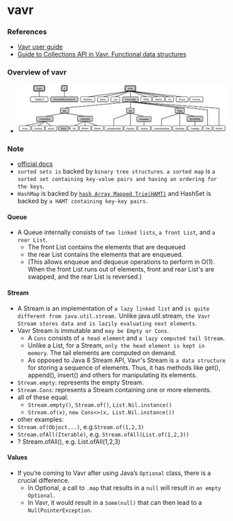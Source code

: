 # vavr
### References
- [Vavr user guide](https://docs.vavr.io/)
- [Guide to Collections API in Vavr. Functional data structures](https://www.baeldung.com/vavr-collections)
### Overview of vavr
- ![Vavr's three basic building blocks](./public/img/vavr-overview.png)
### Note
- [official docs](https://docs.vavr.io/)
- `sorted sets is` backed by `binary tree structures`. `a sorted map` is `a sorted set containing key-value pairs and having an ordering for the keys`.
- `HashMap` is backed by [`hash Array Mapped Trie(HAMT)`](http://lampwww.epfl.ch/papers/idealhashtrees.pdf) and HashSet is backed by `a HAMT containing key-key pairs`.

#### Queue
- A Queue internally consists of `two linked lists`, `a front List`, and `a rear List`. 
  - The front List contains the elements that are dequeued
  - the rear List contains the elements that are enqueued.
  - (This allows enqueue and dequeue operations to perform in O(1). When the front List runs out of elements, front and rear List's are swapped, and the rear List is reversed.)
#### Stream
- A Stream is an implementation of `a lazy linked list` and `is quite different from java.util.stream.` Unlike java.util.stream, `the Vavr Stream stores data and is lazily evaluating next elements`.
- Vavr Stream is immutable and `may be Empty or Cons`. 
  - A `Cons` consists of `a head element` and `a lazy computed tail Stream`. 
  - Unlike a List, for a Stream, `only the head element is kept in memory`. The tail elements are computed on demand.
  - As opposed to Java 8 Stream API, Vavr's Stream is `a data structure` for storing a sequence of elements. Thus, it has methods like get(), append(), insert() and others for manipulating its elements.
- `Stream.empty`: represents the empty Stream.
- `Stream.Cons`: represents a Stream containing one or more elements.
- all of these equal. 
  - `Stream.empty()`, `Stream.of()`, `List.Nil.instance()`
  - `Stream.of(x)`, `new Cons<>(x, List.Nil.instance())`
- other examples:   
- `Stream.of(Object...)`, e.g.`Stream.of(1,2,3)`
- `Stream.ofAll(Iterable)`, e.g. `Stream.ofAll(List.of(1,2,3))`
- ? Stream.ofAll(<primitive array>), e.g. List.ofAll(1,2,3)

#### Values
- If you’re coming to Vavr after using Java’s `Optional` class, there is a crucial difference. 
  - In Optional, a call to `.map` that results in a `null` will result in `an empty Optional`. 
  - In Vavr, it would result in a `Some(null)` that can then lead to a `NullPointerException`.
  
